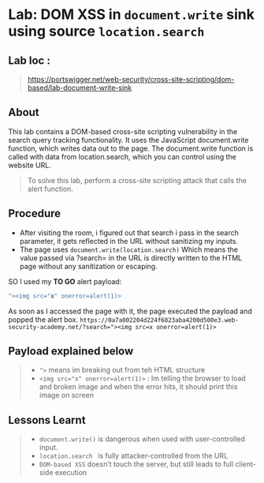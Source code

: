 # Lab: DOM XSS in `document.write` sink using source `location.search`

## Lab loc :
> https://portswigger.net/web-security/cross-site-scripting/dom-based/lab-document-write-sink

## About
This lab contains a DOM-based cross-site scripting vulnerability in the search query 
tracking functionality. It uses the JavaScript document.write function, which writes data
out to the page. The document.write function is called with data from location.search, 
which you can control using the website URL.

> To solve this lab, perform a cross-site scripting attack that calls the alert function.

## Procedure
- After visiting the room, i figured out that search i pass in the search parameter, it gets reflected
in the URL without sanitizing my inputs.
- The page uses `document.write(location.search)` Which means the value passed via ?search= in the URL
is directly written to the HTML page without any sanitization or escaping.


SO I used my **TO GO** alert payload:
```js
"><img src="x" onerror=alert(1)>
```
As soon as I accessed the page with it, the page executed the payload and popped the alert box.
`https://0a7a002204d224f6823aba4200d500e3.web-security-academy.net/?search="><img src=x onerror=alert(1)>`

## Payload explained below
> - `">` means im breaking out from teh HTML structure
> - `<img src="x" onerror=alert(1)>` : Im telling the browser to load and broken image and when the error hits,
it should print this image on screen

## Lessons Learnt
> - `document.write()` is dangerous when used with user-controlled input.
> - `location.search ` is fully attacker-controlled from the URL
> - `DOM-based XSS` doesn’t touch the server, but still leads to full client-side execution


